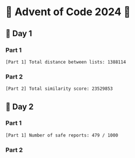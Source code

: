 # 🎄 Advent of Code 2024 🎄


## 📅 Day 1

### Part 1
```
[Part 1] Total distance between lists: 1388114
```

### Part 2
```
[Part 2] Total similarity score: 23529853
```


## 📅 Day 2

### Part 1
```
[Part 1] Number of safe reports: 479 / 1000
```

### Part 2
```

```
